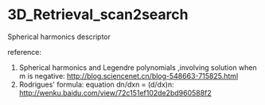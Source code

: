3D_Retrieval_scan2search
========================

Spherical harmonics descriptor

reference:  
1. Spherical harmonics and Legendre polynomials ,involving solution when m is negative: http://blog.sciencenet.cn/blog-548663-715825.html  
2. Rodrigues' formula: equation dn/dxn = (d/dx)n: http://wenku.baidu.com/view/72c151ef102de2bd960588f2


